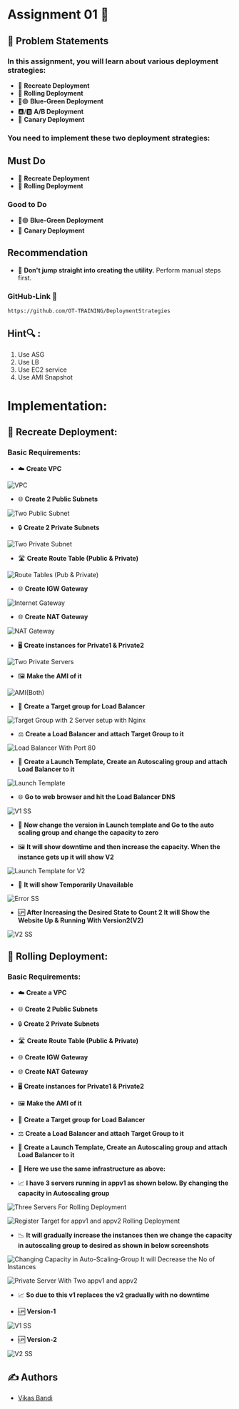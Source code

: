 # Assignment 01 📘

## 📝 Problem Statements

### In this assignment, you will learn about various deployment strategies:

- 🔄 **Recreate Deployment**
- 🔄 **Rolling Deployment**
- 🔵🟢 **Blue-Green Deployment**
- 🅰️/🅱️ **A/B Deployment**
- 🐤 **Canary Deployment**

### You need to implement these two deployment strategies:

## Must Do

- 🔄 **Recreate Deployment**
- 🔄 **Rolling Deployment**

### Good to Do

- 🔵🟢 **Blue-Green Deployment**
- 🐤 **Canary Deployment**

## Recommendation

- 🚀 **Don't jump straight into creating the utility.** Perform manual steps first.

### GitHub-Link 🐙

~~~
https://github.com/OT-TRAINING/DeploymentStrategies
~~~

## Hint🔍 : 
1. Use ASG
2. Use LB
3. Use EC2 service
4. Use AMI Snapshot

# Implementation:

## 🔄 Recreate Deployment:
### Basic Requirements:

- ☁️ **Create VPC**

![VPC](https://github.com/vikas418/AWS-Tasks/assets/149520276/a4469ccd-6265-45a3-9fb4-c2dc4d73473b)

- 🌐 **Create 2 Public Subnets**

![Two Public Subnet](https://github.com/vikas418/AWS-Tasks/assets/149520276/0739d806-5bbb-4055-83ae-197e5aa22132)

- 🔒 **Create 2 Private Subnets**

![Two Private Subnet](https://github.com/vikas418/AWS-Tasks/assets/149520276/f1390202-62e6-432c-a0e2-dfb664caaeca)

- 🛣️ **Create Route Table (Public & Private)**

![Route Tables (Pub & Private)](https://github.com/vikas418/AWS-Tasks/assets/149520276/13bb98ec-becf-4e51-9e3e-785be251a0b0)

- 🌐 **Create IGW Gateway**

![Internet Gateway](https://github.com/vikas418/AWS-Tasks/assets/149520276/ca819980-cff7-49fa-8a83-46ada2bbad73)

- 🌐 **Create NAT Gateway**

![NAT Gateway](https://github.com/vikas418/AWS-Tasks/assets/149520276/a397e973-220f-457d-b578-2a73241f4f21)

- 🖥️ **Create instances for Private1 & Private2**

![Two Private Servers](https://github.com/vikas418/AWS-Tasks/assets/149520276/fb5f3452-bee0-48f1-a808-f5bd20066293)

- 🖼️ **Make the AMI of it**

![AMI(Both)](https://github.com/vikas418/AWS-Tasks/assets/149520276/68930ab3-af1c-4ca5-bcdc-a5bc2159e68d)

- 🎯 **Create a Target group for Load Balancer**

![Target Group with 2 Server setup with Nginx](https://github.com/vikas418/AWS-Tasks/assets/149520276/82d58aee-99d1-4b89-a9ab-d41c9dff7a26)

- ⚖️ **Create a Load Balancer and attach Target Group to it**

![Load Balancer With Port 80](https://github.com/vikas418/AWS-Tasks/assets/149520276/2cef852b-17e3-4170-8532-1002a6d997a1)

- 🚀 **Create a Launch Template, Create an Autoscaling group and attach Load Balancer to it**

![Launch Template](https://github.com/vikas418/AWS-Tasks/assets/149520276/abd6c246-4d4f-48a1-be2d-a1f700c16a9d)

- 🌐 **Go to web browser and hit the Load Balancer DNS**

![V1 SS](https://github.com/vikas418/AWS-Tasks/assets/149520276/e0e8e473-f1dd-44a5-b5a6-9bdb03582603)

- 🚀 **Now change the version in Launch template and Go to the auto scaling group and change the capacity to zero**

- 🖼️ **It will show downtime and then increase the capacity. When the instance gets up it will show V2**

![Launch Template for V2](https://github.com/vikas418/AWS-Tasks/assets/149520276/b4cbb2dc-fd90-44b5-a934-27dbee785624)

- 🚫 **It will show Temporarily Unavailable**

![Error SS](https://github.com/vikas418/AWS-Tasks/assets/149520276/cdf8370f-9232-4aa4-acf0-c118974a04c8)

- 🆙 **After Increasing the Desired State to Count 2 It will Show the Website Up & Running With Version2(V2)**

![V2 SS](https://github.com/vikas418/AWS-Tasks/assets/149520276/ae99e801-4983-4a67-aea8-8af23d7a9b2c)

## 🔄 Rolling Deployment:

### Basic Requirements:

- ☁️ **Create a VPC**

- 🌐 **Create 2 Public Subnets**

- 🔒 **Create 2 Private Subnets**

- 🛣️ **Create Route Table (Public & Private)**

- 🌐 **Create IGW Gateway**

- 🌐 **Create NAT Gateway**

- 🖥️ **Create instances for Private1 & Private2**

- 🖼️ **Make the AMI of it**

- 🎯 **Create a Target group for Load Balancer**

- ⚖️ **Create a Load Balancer and attach Target Group to it**

- 🚀 **Create a Launch Template, Create an Autoscaling group and attach Load Balancer to it**

- 🚀 **Here we use the same infrastructure as above:**

- 📈 **I have 3 servers running in appv1 as shown below. By changing the capacity in Autoscaling group**

![Three Servers For Rolling Deployment](https://github.com/vikas418/AWS-Tasks/assets/149520276/8c070fae-6b9e-4687-8b39-b8e7ab64320b)

![Register Target for appv1 and appv2 Rolling Deployment](https://github.com/vikas418/AWS-Tasks/assets/149520276/8005ae00-2508-49ba-97d4-06eae187d732)

- 📉 **It will gradually increase the instances then we change the capacity in autoscaling group to desired as shown in below screenshots**

![Changing Capacity in Auto-Scaling-Group It will Decrease the No  of Instances](https://github.com/vikas418/AWS-Tasks/assets/149520276/39050dc4-29c2-43fe-b9df-8adb183fffe2)

![Private Server With Two appv1 and appv2](https://github.com/vikas418/AWS-Tasks/assets/149520276/b46da2df-33c7-4ec8-8810-2ab2b41e7d2e)

- 📈 **So due to this v1 replaces the v2 gradually with no downtime**

- 🆙 **Version-1**

![V1 SS](https://github.com/vikas418/AWS-Tasks/assets/149520276/9ccaadfe-cafe-41ee-aa64-53dc57987935)

- 🆙 **Version-2**

![V2 SS](https://github.com/vikas418/AWS-Tasks/assets/149520276/e7dfde5b-f078-4f97-a511-f49059048838)

## ✍️ Authors
- [Vikas Bandi](https://github.com/vikas418)

